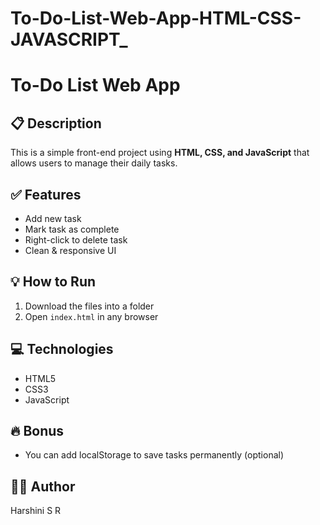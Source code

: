 # To-Do-List-Web-App-HTML-CSS-JAVASCRIPT_
# To-Do List Web App

## 📋 Description
This is a simple front-end project using **HTML, CSS, and JavaScript** that allows users to manage their daily tasks.

## ✅ Features
- Add new task
- Mark task as complete
- Right-click to delete task
- Clean & responsive UI

## 💡 How to Run
1. Download the files into a folder
2. Open `index.html` in any browser

## 💻 Technologies
- HTML5
- CSS3
- JavaScript

## 🔥 Bonus
- You can add localStorage to save tasks permanently (optional)

## 👩‍💻 Author
Harshini S R
